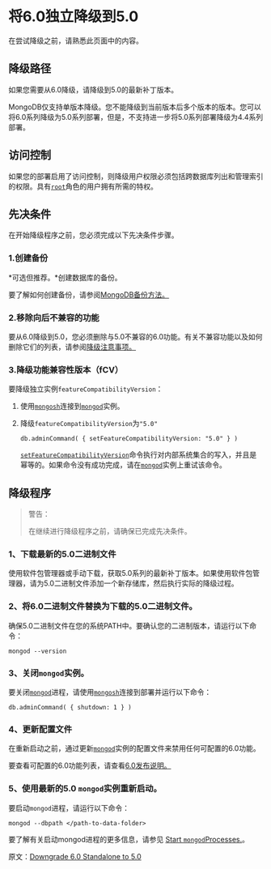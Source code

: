 # 将6.0独立降级到5.0

在尝试降级之前，请熟悉此页面中的内容。

## 降级路径

如果您需要从6.0降级，请降级到5.0的最新补丁版本。

MongoDB仅支持单版本降级。您不能降级到当前版本后多个版本的版本。您可以将6.0系列降级为5.0系列部署，但是，不支持进一步将5.0系列部署降级为4.4系列部署。

## 访问控制

如果您的部署启用了访问控制，则降级用户权限必须包括跨数据库列出和管理索引的权限。具有[`root`](https://www.mongodb.com/docs/upcoming/reference/built-in-roles/#mongodb-authrole-root)角色的用户拥有所需的特权。

## 先决条件

在开始降级程序之前，您必须完成以下先决条件步骤。

### 1.创建备份

*可选但推荐。*创建数据库的备份。

要了解如何创建备份，请参阅[MongoDB备份方法。](https://www.mongodb.com/docs/upcoming/core/backups/#std-label-backup-methods)

### 2.移除向后不兼容的功能

要从6.0降级到5.0，您必须删除与5.0不兼容的6.0功能。有关不兼容功能以及如何删除它们的列表，请参阅[降级注意事项。](https://www.mongodb.com/docs/upcoming/release-notes/6.0-compatibility/#std-label-6.0-downgrade-considerations)

### 3.降级功能兼容性版本（fCV）

要降级独立实例`featureCompatibilityVersion`：

1. 使用[`mongosh`](https://www.mongodb.com/docs/mongodb-shell/#mongodb-binary-bin.mongosh)连接到[`mongod`](https://www.mongodb.com/docs/upcoming/reference/program/mongod/#mongodb-binary-bin.mongod)实例。

2. 降级`featureCompatibilityVersion`为`"5.0"`

   ```
   db.adminCommand( { setFeatureCompatibilityVersion: "5.0" } )
   ```

   [`setFeatureCompatibilityVersion`](https://www.mongodb.com/docs/upcoming/reference/command/setFeatureCompatibilityVersion/#mongodb-dbcommand-dbcmd.setFeatureCompatibilityVersion)命令执行对内部系统集合的写入，并且是幂等的。如果命令没有成功完成，请在[`mongod`](https://www.mongodb.com/docs/upcoming/reference/program/mongod/#mongodb-binary-bin.mongod)实例上重试该命令。

## 降级程序

> 警告：
>
> 在继续进行降级程序之前，请确保已完成先决条件。

### 1、下载最新的5.0二进制文件

使用软件包管理器或手动下载，获取5.0系列的最新补丁版本。如果使用软件包管理器，请为5.0二进制文件添加一个新存储库，然后执行实际的降级过程。

### 2、将6.0二进制文件替换为下载的5.0二进制文件。

确保5.0二进制文件在您的系统PATH中。要确认您的二进制版本，请运行以下命令：

```
mongod --version
```

### 3、关闭`mongod`实例。

要关闭[`mongod`](https://www.mongodb.com/docs/upcoming/reference/program/mongod/#mongodb-binary-bin.mongod)进程，请使用[`mongosh`](https://www.mongodb.com/docs/mongodb-shell/#mongodb-binary-bin.mongosh)连接到部署并运行以下命令：

```
db.adminCommand( { shutdown: 1 } )
```

### 4、更新配置文件

在重新启动之前，通过更新[`mongod`](https://www.mongodb.com/docs/upcoming/reference/program/mongod/#mongodb-binary-bin.mongod)实例的配置文件来禁用任何可配置的6.0功能。

要查看可配置的6.0功能列表，请查看[6.0发布说明。](https://www.mongodb.com/docs/upcoming/release-notes/6.0/#std-label-release-notes-6.0)

### 5、使用最新的5.0 `mongod`实例重新启动。

要启动`mongod`进程，请运行以下命令：

```
mongod --dbpath </path-to-data-folder>
```

要了解有关启动mongod进程的更多信息，请参见 [Start `mongod`Processes.](https://www.mongodb.com/docs/upcoming/tutorial/manage-mongodb-processes/#std-label-start-mongod-processes)。



原文：[Downgrade 6.0 Standalone to 5.0](https://www.mongodb.com/docs/upcoming/release-notes/6.0-downgrade-standalone/)